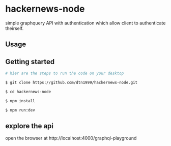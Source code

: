   # hackernews-node
simple graphquery API with authentication which allow client to authenticate theirself. 





 
## Usage

## Getting started

```bash
# hier are the steps to run the code on your desktop

$ git clone https://github.com/dtn1999/hackernews-node.git

$ cd hackernews-node

$ npm install

$ npm run:dev
```

## explore the api

open the browser at http://localhost:4000/graphql-playground
